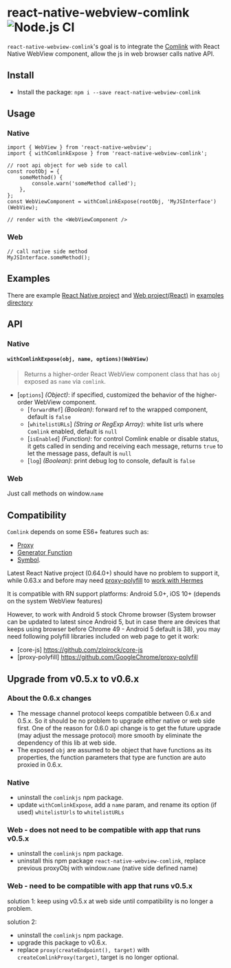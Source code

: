 # react-native-webview-comlink ![Node.js CI](https://github.com/rocwind/react-native-webview-comlink/workflows/Node.js%20CI/badge.svg)

`react-native-webview-comlink`'s goal is to integrate the [Comlink](https://github.com/GoogleChromeLabs/comlink) with React Native WebView component, allow the js in web browser calls native API.

## Install

-   Install the package: `npm i --save react-native-webview-comlink`

## Usage

### Native

```
import { WebView } from 'react-native-webview';
import { withComlinkExpose } from 'react-native-webview-comlink';

// root api object for web side to call
const rootObj = {
    someMethod() {
        console.warn('someMethod called');
    },
};
const WebViewComponent = withComlinkExpose(rootObj, 'MyJSInterface')(WebView);

// render with the <WebViewComponent />
```

### Web

```
// call native side method
MyJSInterface.someMethod();
```

## Examples

There are example [React Native project](examples/native) and [Web project(React)](examples/web) in [examples directory](examples)

## API

### Native

#### `withComlinkExpose(obj, name, options)(WebView)`

> Returns a higher-order React WebView component class that has `obj` exposed as `name` via `comlink`.

-   [`options`] _(Object)_: if specified, customized the behavior of the higher-order WebView component.
    -   [`forwardRef`] _(Boolean)_: forward ref to the wrapped component, default is `false`
    -   [`whitelistURLs`] _(String or RegExp Array)_: white list urls where `Comlink` enabled, default is `null`
    -   [`isEnabled`] _(Function)_: for control Comlink enable or disable status, it gets called in sending and receiving each message, returns `true` to let the message pass, default is `null`
    -   [`log`] _(Boolean)_: print debug log to console, default is `false`

### Web

Just call methods on window.`name`

## Compatibility

`Comlink` depends on some ES6+ features such as:

-   [Proxy](https://developer.mozilla.org/en-US/docs/Web/JavaScript/Reference/Global_Objects/Proxy)
-   [Generator Function](https://developer.mozilla.org/en-US/docs/Web/JavaScript/Reference/Statements/function*)
-   [Symbol](https://developer.mozilla.org/en-US/docs/Web/JavaScript/Reference/Global_Objects/Symbol).

Latest React Native project (0.64.0+) should have no problem to support it, while 0.63.x and before may need [proxy-polyfill](https://github.com/GoogleChrome/proxy-polyfill) to [work with Hermes](https://github.com/facebook/hermes/issues/33)

It is compatible with RN support platforms: Android 5.0+, iOS 10+ (depends on the system WebView features)

However, to work with Android 5 stock Chrome browser (System browser can be updated to latest since Android 5, but in case there are devices that keeps using browser before Chrome 49 - Android 5 default is 38), you may need following polyfill libraries included on web page to get it work:

-   [core-js] https://github.com/zloirock/core-js
-   [proxy-polyfill] https://github.com/GoogleChrome/proxy-polyfill

## Upgrade from v0.5.x to v0.6.x

### About the 0.6.x changes

-   The message channel protocol keeps compatible between 0.6.x and 0.5.x. So it should be no problem to upgrade either native or web side first. One of the reason for 0.6.0 api change is to get the future upgrade (may adjust the message protocol) more smooth by eliminate the dependency of this lib at web side.
-   The exposed `obj` are assumed to be object that have functions as its properties, the function parameters that type are function are auto proxied in 0.6.x.

### Native

-   uninstall the `comlinkjs` npm package.
-   update `withComlinkExpose`, add a `name` param, and rename its option (if used) `whitelistUrls` to `whitelistURLs`

### Web - does not need to be compatible with app that runs v0.5.x

-   uninstall the `comlinkjs` npm package.
-   uninstall this npm package `react-native-webview-comlink`, replace previous proxyObj with window.`name` (native side defined name)

### Web - need to be compatible with app that runs v0.5.x

solution 1: keep using v0.5.x at web side until compatibility is no longer a problem.

solution 2:

-   uninstall the `comlinkjs` npm package.
-   upgrade this package to v0.6.x.
-   replace `proxy(createEndpoint(), target)` with `createComlinkProxy(target)`, target is no longer optional.

